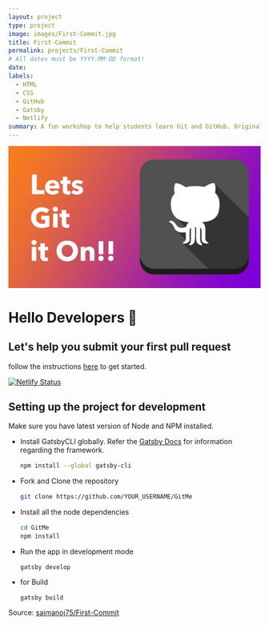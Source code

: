 ```yaml
---
layout: project
type: project
image: images/First-Commit.jpg
title: First-Commit
permalink: projects/First-Commit
# All dates must be YYYY-MM-DD format!
date: 
labels:
  - HTML
  - CSS
  - GitHub
  - Gatsby
  - Netlify
summary: A fun workshop to help students learn Git and GitHub. Originally created by @haxzie and remixed by Me! Leave a star if you like ✨.
---
```


<img class="ui medium right floated rounded image" src="../images/First-Commit.jpg">

# Hello Developers :wave:
## Let's help you submit your first pull request

follow the instructions [here](https://distracted-austin-75827a.netlify.app/) to get started. 

[![Netlify Status](https://api.netlify.com/api/v1/badges/da484a9c-c788-4f47-b06d-e4f85ae54c95/deploy-status)](https://app.netlify.com/sites/distracted-austin-75827a/deploys)

## Setting up the project for development
Make sure you have latest version of Node and NPM installed. 

- Install GatsbyCLI globally. Refer the [Gatsby Docs](https://www.gatsbyjs.org/docs/) for information regarding the framework.
  ```sh
  npm install --global gatsby-cli
  ```
- Fork and Clone the repository
  ```sh
  git clone https://github.com/YOUR_USERNAME/GitMe
  ```
- Install all the node dependencies
  ```sh
  cd GitMe
  npm install
  ```
- Run the app in development mode
  ```
  gatsby develop
  ```
- for Build
  ```
  gatsby build
  ```

 
Source: <a href="https://github.com/saimanoj75/First-Commit"><i class="large github icon"></i>saimanoj75/First-Commit</a>

